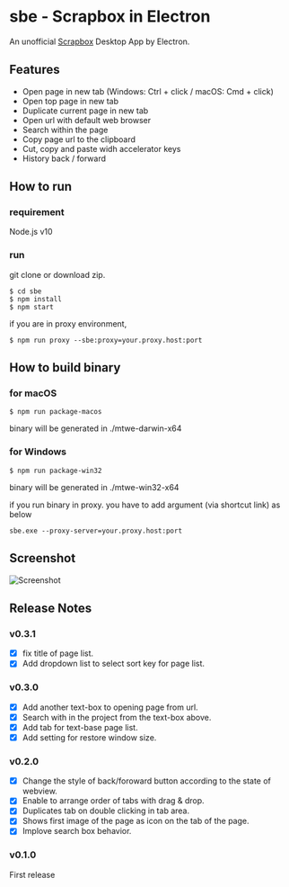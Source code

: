 # sbe - Scrapbox in Electron
An unofficial [Scrapbox](https://scrapbox.io) Desktop App by Electron.

## Features
- Open page in new tab (Windows: Ctrl + click / macOS: Cmd + click)
- Open top page in new tab
- Duplicate current page in new tab
- Open url with default web browser
- Search within the page
- Copy page url to the clipboard
- Cut, copy and paste widh accelerator keys
- History back / forward

## How to run
### requirement
Node.js v10

### run
git clone or download zip.

```
$ cd sbe
$ npm install
$ npm start
```

if you are in proxy environment,

```
$ npm run proxy --sbe:proxy=your.proxy.host:port
```

## How to build binary

### for macOS
```
$ npm run package-macos
```

binary will be generated in ./mtwe-darwin-x64

### for Windows
```
$ npm run package-win32
```

binary will be generated in ./mtwe-win32-x64

if you run binary in proxy. you have to add argument (via shortcut link) as below

```
sbe.exe --proxy-server=your.proxy.host:port
```

## Screenshot
![Screenshot](https://user-images.githubusercontent.com/2092183/50725987-ceb89980-1149-11e9-9017-fb7186ce00b1.gif)

## Release Notes
### v0.3.1
- [x] fix title of page list.
- [x] Add dropdown list to select sort key for page list.

### v0.3.0
- [x] Add another text-box to opening page from url.
- [x] Search with in the project from the text-box above.
- [x] Add tab for text-base page list.
- [x] Add setting for restore window size.

### v0.2.0
- [x] Change the style of back/foroward button according to the state of webview.
- [x] Enable to arrange order of tabs with drag & drop.
- [x] Duplicates tab on double clicking in tab area.
- [x] Shows first image of the page as icon on the tab of the page.
- [x] Implove search box behavior.

### v0.1.0
First release